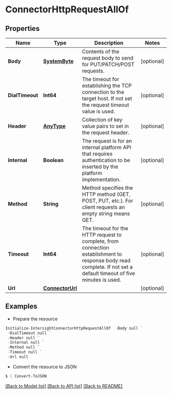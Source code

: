# ConnectorHttpRequestAllOf
## Properties

Name | Type | Description | Notes
------------ | ------------- | ------------- | -------------
**Body** | [**SystemByte**](SystemByte.md) | Contents of the request body to send for PUT/PATCH/POST requests. | [optional] 
**DialTimeout** | **Int64** | The timeout for establishing the TCP connection to the target host. If not set the request timeout value is used. | [optional] 
**Header** | [**AnyType**](.md) | Collection of key value pairs to set in the request header. | [optional] 
**Internal** | **Boolean** | The request is for an internal platform API that requires authentication to be inserted by the platform implementation. | [optional] 
**Method** | **String** | Method specifies the HTTP method (GET, POST, PUT, etc.). For client requests an empty string means GET. | [optional] 
**Timeout** | **Int64** | The timeout for the HTTP request to complete, from connection establishment to response body read complete. If not set a default timeout of five minutes is used. | [optional] 
**Url** | [**ConnectorUrl**](ConnectorUrl.md) |  | [optional] 

## Examples

- Prepare the resource
```powershell
Initialize-IntersightConnectorHttpRequestAllOf  -Body null `
 -DialTimeout null `
 -Header null `
 -Internal null `
 -Method null `
 -Timeout null `
 -Url null
```

- Convert the resource to JSON
```powershell
$ | Convert-ToJSON
```

[[Back to Model list]](../README.md#documentation-for-models) [[Back to API list]](../README.md#documentation-for-api-endpoints) [[Back to README]](../README.md)

